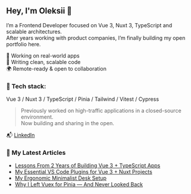 ## Hey, I'm Oleksii 👋

I’m a Frontend Developer focused on Vue 3, Nuxt 3, TypeScript and scalable architectures.  
After years working with product companies, I’m finally building my open portfolio here.

🧩 Working on real-world apps  
🧠 Writing clean, scalable code  
🌍 Remote-ready & open to collaboration

### 🔧 Tech stack:
Vue 3 / Nuxt 3 / TypeScript / Pinia / Tailwind / Vitest / Cypress

> Previously worked on high-traffic applications in a closed-source environment.  
> Now building and sharing in the open.

📬 [LinkedIn](https://www.linkedin.com/in/oleksii-petrychenko-38064515b/)

### 📝 My Latest Articles

- [Lessons From 2 Years of Building Vue 3 + TypeScript Apps](https://oleksiicode.hashnode.dev/lessons-from-two-years-of-building-vue-3-typescript-applications-for-the-adult-content-industry)
- [My Essential VS Code Plugins for Vue 3 + Nuxt Projects](https://oleksiicode.hashnode.dev/my-essential-vs-code-plugins-for-vue-3-nuxt-projects)
- [My Ergonomic Minimalist Desk Setup](https://oleksiicode.hashnode.dev/my-ergonomic-minimalist-desk-setup) 
- [Why I Left Vuex for Pinia — And Never Looked Back](https://oleksiicode.hashnode.dev/why-i-left-vuex-for-pinia-and-never-looked-back)
